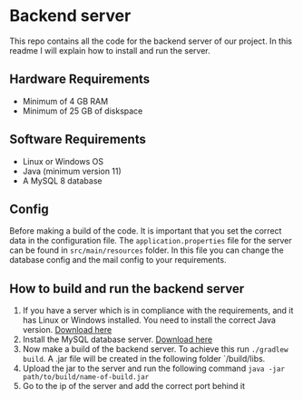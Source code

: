 # Backend server
This repo contains all the code for the backend server of our project. In this readme I will explain how to install and 
run the server.

## Hardware Requirements
* Minimum of 4 GB RAM
* Minimum of 25 GB of diskspace

## Software Requirements
* Linux or Windows OS
* Java (minimum version 11)
* A MySQL 8 database

## Config
Before making a build of the code. It is important that you set the correct data in the configuration file. The 
`application.properties` file for the server can be found in `src/main/resources` folder. In this file you can change
the database config and the mail config to your requirements.

## How to build and run the backend server
1. If you have a server which is in compliance with the requirements, and it has Linux or Windows installed. You need to
install the correct Java version. [Download here](https://www.oracle.com/java/technologies/javase-jdk11-downloads.html)
2. Install the MySQL database server. [Download here](https://dev.mysql.com/downloads/mysql/)
3. Now make a build of the backend server. To achieve this run `./gradlew build`. A .jar file will be created in the 
following folder `/build/libs.
4. Upload the jar to the server and run the following command `java -jar path/to/build/name-of-build.jar`
5. Go to the ip of the server and add the correct port behind it
